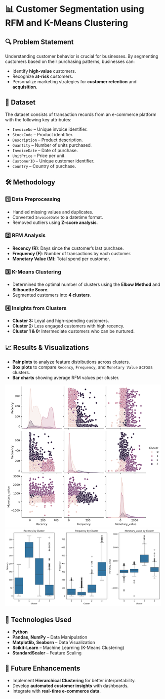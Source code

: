 # 📊 Customer Segmentation using RFM and K-Means Clustering

## 🔍 Problem Statement
Understanding customer behavior is crucial for businesses. By segmenting customers based on their purchasing patterns, businesses can:
- Identify **high-value** customers.
- Recognize **at-risk** customers.
- Personalize marketing strategies for **customer retention** and **acquisition**.

## 📌 Dataset
The dataset consists of transaction records from an e-commerce platform with the following key attributes:
- `InvoiceNo` – Unique invoice identifier.
- `StockCode` – Product identifier.
- `Description` – Product description.
- `Quantity` – Number of units purchased.
- `InvoiceDate` – Date of purchase.
- `UnitPrice` – Price per unit.
- `CustomerID` – Unique customer identifier.
- `Country` – Country of purchase.

## 🛠️ Methodology
### 1️⃣ Data Preprocessing
- Handled missing values and duplicates.
- Converted `InvoiceDate` to a datetime format.
- Removed outliers using **Z-score analysis**.

### 2️⃣ RFM Analysis
- **Recency (R)**: Days since the customer’s last purchase.
- **Frequency (F)**: Number of transactions by each customer.
- **Monetary Value (M)**: Total spend per customer.

### 3️⃣ K-Means Clustering
- Determined the optimal number of clusters using the **Elbow Method** and **Silhouette Score**.
- Segmented customers into **4 clusters**.

### 4️⃣ Insights from Clusters
- **Cluster 3:** Loyal and high-spending customers.
- **Cluster 2:** Less engaged customers with high recency.
- **Cluster 1 & 0:** Intermediate customers who can be nurtured.

## 📈 Results & Visualizations
- **Pair plots** to analyze feature distributions across clusters.
- **Box plots** to compare `Recency`, `Frequency`, and `Monetary Value` across clusters.
- **Bar charts** showing average RFM values per cluster.

![Pairplot - relationships between features and their cluster distribution.](pairplot.png)
![Boxplot](boxplot.png)

## 🔧 Technologies Used
- **Python**
- **Pandas, NumPy** – Data Manipulation
- **Matplotlib, Seaborn** – Data Visualization
- **Scikit-Learn** – Machine Learning (K-Means Clustering)
- **StandardScaler** – Feature Scaling

## 📌 Future Enhancements
- Implement **Hierarchical Clustering** for better interpretability.
- Develop **automated customer insights** with dashboards.
- Integrate with **real-time e-commerce data**.
